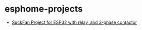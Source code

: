 # esphome-projects


* [SuckFan Project for ESP32 with relay, and 3-phase contactor](/SuckFan/README.md)
